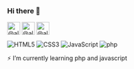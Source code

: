 ### Hi there 👋

<a href="https://twitter.com/alperbayrmm" target="blank"><img  onMouseOver="this.style.color='#0F0'"  align="center" src="https://cdn.jsdelivr.net/npm/simple-icons@3.0.1/icons/twitter.svg" alt="@alperbayram" height="30" width="30" /></a>
<a href="https://www.linkedin.com/in/alper-bayram-a9196a194/" target="blank"><img align="center" src="https://cdn.jsdelivr.net/npm/simple-icons@3.0.1/icons/linkedin.svg" alt="@alperbayram" height="30" width="30" /></a>
<a href="https://alperbayrmm.medium.com/" target="blank"><img align="center" src="https://cdn.jsdelivr.net/npm/simple-icons@3.0.1/icons/medium.svg" alt="@alperbayram" height="30" width="30" /></a>


![HTML5](https://img.icons8.com/color/30/html-5.png)
![CSS3](https://img.icons8.com/color/30/css3.png)
![JavaScript](https://img.icons8.com/color/30/javascript.png)
![php](https://img.icons8.com/color/30/php.png)

⚡ I’m currently learning php and javascript
